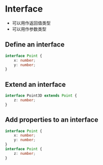 # Interface

- 可以用作返回值类型
- 可以用作参数类型

## Define an interface

```ts
interface Point {
    x: number;
    y: number;
}
```

## Extend an interface

```ts
interface Point3D extends Point {
    z: number;
}
```

## Add properties to an interface

```ts
interface Point {
    x: number;
    y: number;
}
interface Point {
    z: number;
}
```